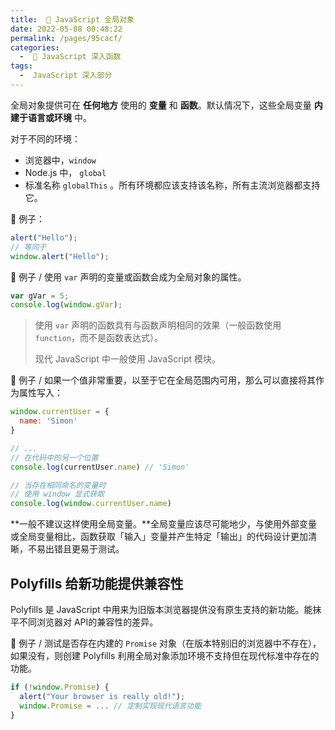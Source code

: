 ```yaml
---
title:  🚂 JavaScript 全局对象
date: 2022-05-08 00:48:22
permalink: /pages/95cacf/
categories:
  -  📗 JavaScript 深入函数
tags:
  -  JavaScript 深入部分
---
```




全局对象提供可在 **任何地方** 使用的 **变量** 和 **函数**。默认情况下，这些全局变量 **内建于语言或环境** 中。

对于不同的环境：

+ 浏览器中，`window`
+ Node.js 中， `global`
+ 标准名称 `globalThis` 。所有环境都应该支持该名称，所有主流浏览器都支持它。



🌰 例子：

```js
alert("Hello");
// 等同于
window.alert("Hello");
```



🌰 例子 / 使用 `var` 声明的变量或函数会成为全局对象的属性。

```js
var gVar = 5;
console.log(window.gVar);
```

> 使用 `var` 声明的函数具有与函数声明相同的效果（一般函数使用 `function`，而不是函数表达式）。
>
> 现代 JavaScript 中一般使用 JavaScript 模块。



🌰 例子 / 如果一个值非常重要，以至于它在全局范围内可用，那么可以直接将其作为属性写入：

```js
window.currentUser = {
  name: 'Simon'
}

// ...
// 在代码中的另一个位置
console.log(currentUser.name) // 'Simon'

// 当存在相同命名的变量时
// 使用 window 显式获取
console.log(window.currentUser.name)
```



**一般不建议这样使用全局变量。**全局变量应该尽可能地少，与使用外部变量或全局变量相比，函数获取「输入」变量并产生特定「输出」的代码设计更加清晰，不易出错且更易于测试。



## Polyfills 给新功能提供兼容性

Polyfills 是 JavaScript 中用来为旧版本浏览器提供没有原生支持的新功能。能抹平不同浏览器对 API的兼容性的差异。



🌰 例子 / 测试是否存在内建的 `Promise` 对象（在版本特别旧的浏览器中不存在），如果没有，则创建 Polyfills 利用全局对象添加环境不支持但在现代标准中存在的功能。

```js
if (!window.Promise) {
  alert("Your browser is really old!");
  window.Promise = ... // 定制实现现代语言功能
} 
```

